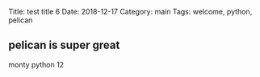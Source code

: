Title: test title 6
Date: 2018-12-17
Category: main
Tags: welcome, python, pelican


## pelican is super great


monty python 12
